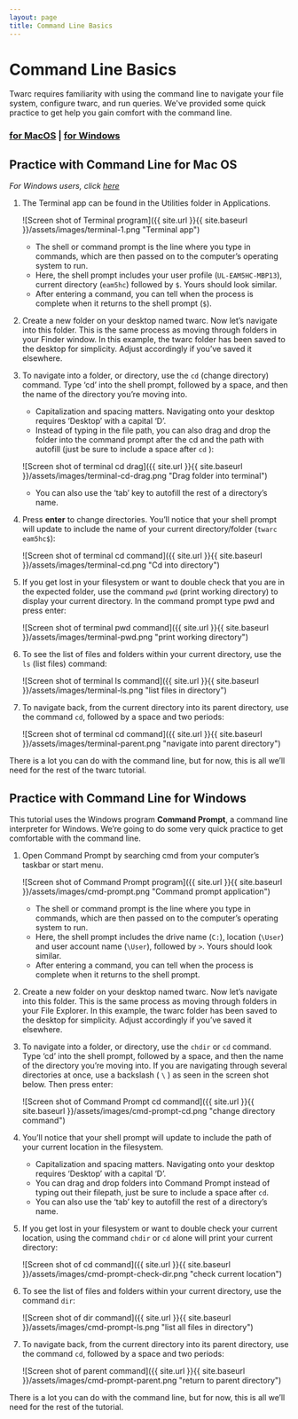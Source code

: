 ```yaml
---
layout: page
title: Command Line Basics
---
```


# Command Line Basics

Twarc requires familiarity with using the command line to navigate your file system, configure twarc, and run queries. We've provided some quick practice to get help you gain comfort with the command line.

### [for MacOS](#practice-with-command-line-for-mac-os) \| [for Windows](#practice-with-command-line-for-windows)

## Practice with Command Line for Mac OS

_For Windows users, click [here](#practice-with-command-line-for-windows)_

1. The Terminal app can be found in the Utilities folder in Applications.

    ![Screen shot of Terminal program]({{ site.url }}{{ site.baseurl }}/assets/images/terminal-1.png "Terminal app")

    - The shell or command prompt is the line where you type in commands, which are then passed on to the computer’s operating system to run. 
    - Here, the shell prompt includes your user profile (`UL-EAM5HC-MBP13`), current directory (`eam5hc`) followed by `$`. Yours should look similar. 
    - After entering a command, you can tell when the process is complete when it returns to the shell prompt (`$`). 

2. Create a new folder on your desktop named twarc. Now let’s navigate into this folder. This is the same process as moving through folders in your Finder window. In this example, the twarc folder has been saved to the desktop for simplicity. Adjust accordingly if you’ve saved it elsewhere. 

3. To navigate into a folder, or directory, use the `cd` (change directory) command. Type ‘cd’ into the shell prompt, followed by a space, and then the name of the directory you’re moving into.

    - Capitalization and spacing matters. Navigating onto your desktop requires ‘Desktop’ with a capital ‘D’.
    - Instead of typing in the file path, you can also drag and drop the folder into the command prompt after the cd and the path with autofill (just be sure to include a space after `cd` ):

    ![Screen shot of terminal cd drag]({{ site.url }}{{ site.baseurl }}/assets/images/terminal-cd-drag.png "Drag folder into terminal")
    - You can also use the ‘tab’ key to autofill the rest of a directory’s name.

4. Press **enter** to change directories. You’ll notice that your shell prompt will update to include the name of your current directory/folder (`twarc eam5hc$`): 

    ![Screen shot of terminal cd command]({{ site.url }}{{ site.baseurl }}/assets/images/terminal-cd.png "Cd into directory")

5. If you get lost in your filesystem or want to double check that you are in the expected folder, use the command `pwd` (print working directory) to display your current directory. In the command prompt type pwd and press enter:

    ![Screen shot of terminal pwd command]({{ site.url }}{{ site.baseurl }}/assets/images/terminal-pwd.png "print working directory")

6. To see the list of files and folders within your current directory, use the `ls` (list files) command:

    ![Screen shot of terminal ls command]({{ site.url }}{{ site.baseurl }}/assets/images/terminal-ls.png "list files in directory")

7. To navigate back, from the current directory into its parent directory, use the command `cd`, followed by a space and two periods:

    ![Screen shot of terminal cd command]({{ site.url }}{{ site.baseurl }}/assets/images/terminal-parent.png "navigate into parent directory")

There is a lot you can do with the command line, but for now, this is all we’ll need for the rest of the twarc tutorial. 

## Practice with Command Line for Windows

This tutorial uses the Windows program **Command Prompt**, a command line interpreter for Windows. We’re going to do some very quick practice to get comfortable with the command line.

1. Open Command Prompt by searching cmd from your computer’s taskbar or start menu.

    ![Screen shot of Command Prompt program]({{ site.url }}{{ site.baseurl }}/assets/images/cmd-prompt.png "Command prompt application")

    - The shell or command prompt is the line where you type in commands, which are then passed on to the computer’s operating system to run. 
    - Here, the shell prompt includes the drive name (`C:`), location (`\User`) and user account name (`\User`), followed by `>`. Yours should look similar. 
    - After entering a command, you can tell when the process is complete when it returns to the shell prompt. 

2. Create a new folder on your desktop named twarc. Now let’s navigate into this folder. This is the same process as moving through folders in your File Explorer. In this example, the twarc folder has been saved to the desktop for simplicity. Adjust accordingly if you’ve saved it elsewhere. 

3. To navigate into a folder, or directory, use the `chdir` or `cd` command. Type ‘cd’ into the shell prompt, followed by a space, and then the name of the directory you’re moving into. If you are navigating through several directories at once, use a backslash ( `\` ) as seen in the screen shot below. Then press enter: 

    ![Screen shot of Command Prompt cd command]({{ site.url }}{{ site.baseurl }}/assets/images/cmd-prompt-cd.png "change directory command")

4. You’ll notice that your shell prompt will update to include the path of your current location in the filesystem.
    - Capitalization and spacing matters. Navigating onto your desktop requires ‘Desktop’ with a capital ‘D’.
    - You can drag and drop folders into Command Prompt instead of typing out their filepath, just be sure to include a space after `cd`.
    - You can also use the ‘tab’ key to autofill the rest of a directory’s name.

5. If you get lost in your filesystem or want to double check your current location, using the command `chdir` or `cd` alone will print your current directory:

    ![Screen shot of cd command]({{ site.url }}{{ site.baseurl }}/assets/images/cmd-prompt-check-dir.png "check current location")

6. To see the list of files and folders within your current directory, use the command `dir`:

    ![Screen shot of dir command]({{ site.url }}{{ site.baseurl }}/assets/images/cmd-prompt-ls.png "list all files in directory")

7. To navigate back, from the current directory into its parent directory, use the command `cd`, followed by a space and two periods:

    ![Screen shot of parent command]({{ site.url }}{{ site.baseurl }}/assets/images/cmd-prompt-parent.png "return to parent directory")

There is a lot you can do with the command line, but for now, this is all we’ll need for the rest of the tutorial. 
